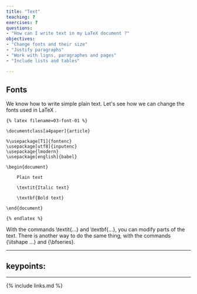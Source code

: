 ```yaml
---
title: "Text"
teaching: ?
exercises: ?
questions:
- "How can I write text in my LaTeX document ?"
objectives:
- "Change fonts and their size"
- "Justify paragraphs"
- "Work with ligns, paragraphes and pages"
- "Include lists and tables"

---
```

## Fonts
We know how to write simple plain text.
Let's see how we can change the fonts used in LaTeX
. 
~~~
{% latex filename=03-font-01 %}

\documentclass[a4paper]{article}

%\usepackage[T1]{fontenc}
\usepackage[utf8]{inputenc}
\usepackage{lmodern}
\usepackage[english]{babel}

\begin{document}

	Plain text

	\textit{Italic text}

	\textbf{Bold text}

\end{document}

{% endlatex %}
~~~

With the commands \textit{...} and \textbf{...}, you can modify parts of the text.
There is another way to do the same thing, with the commands {\itshape ...} and {\bfseries}.



---

keypoints:
- 
---
{% include links.md %}

